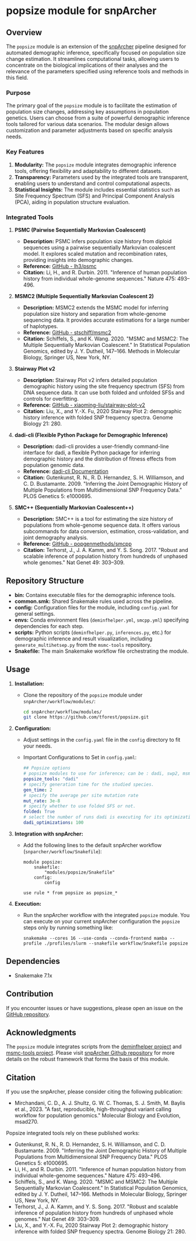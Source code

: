 
# popsize module for snpArcher

## Overview

The `popsize` module is an extension of the [snpArcher](https://github.com/harvardinformatics/snpArcher.git) pipeline designed for automated demographic inference, specifically focused on population size change estimation. It streamlines computational tasks, allowing users to concentrate on the biological implications of their analyses and the relevance of the parameters specified using reference tools and methods in this field.

### Purpose

The primary goal of the `popsize` module is to facilitate the estimation of population size changes, addressing key assumptions in population genetics. Users can choose from a suite of powerful demographic inference tools tailored for various data scenarios. The modular design allows customization and parameter adjustments based on specific analysis needs.

### Key Features

1. **Modularity:** The `popsize` module integrates demographic inference tools, offering flexibility and adaptability to different datasets.
2. **Transparency:** Parameters used by the integrated tools are transparent, enabling users to understand and control computational aspects.
3. **Statistical Insights:** The module includes essential statistics such as Site Frequency Spectrum (SFS) and Principal Component Analysis (PCA), aiding in population structure evaluation.

### Integrated Tools

1. **PSMC (Pairwise Sequentially Markovian Coalescent)**
   - **Description:** PSMC infers population size history from diploid sequences using a pairwise sequentially Markovian coalescent model. It explores scaled mutation and recombination rates, providing insights into demographic changes.
   - **Reference:** [GitHub - lh3/psmc](https://github.com/lh3/psmc)
   - **Citation:** Li, H., and R. Durbin. 2011. "Inference of human population history from individual whole-genome sequences." Nature 475: 493–496. 

2. **MSMC2 (Multiple Sequentially Markovian Coalescent 2)**
   - **Description:** MSMC2 extends the MSMC model for inferring population size history and separation from whole-genome sequencing data. It provides accurate estimations for a large number of haplotypes.
   - **Reference:** [GitHub - stschiff/msmc2](https://github.com/stschiff/msmc2)
   - **Citation:** Schiffels, S., and K. Wang. 2020. "MSMC and MSMC2: The Multiple Sequentially Markovian Coalescent." In Statistical Population Genomics, edited by J. Y. Dutheil, 147–166. Methods in Molecular Biology, Springer US, New York, NY.

3. **Stairway Plot v2**
   - **Description:** Stairway Plot v2 infers detailed population demographic history using the site frequency spectrum (SFS) from DNA sequence data. It can use both folded and unfolded SFSs and controls for overfitting.
   - **Reference:** [GitHub - xiaoming-liu/stairway-plot-v2](https://github.com/xiaoming-liu/stairway-plot-v2)
   - **Citation:** Liu, X., and Y.-X. Fu, 2020 Stairway Plot 2: demographic history inference with folded SNP frequency spectra. Genome Biology 21: 280.

4. **dadi-cli (Flexible Python Package for Demographic Inference)**
   - **Description:** dadi-cli provides a user-friendly command-line interface for dadi, a flexible Python package for inferring demographic history and the distribution of fitness effects from population genomic data.
   - **Reference:** [dadi-cli Documentation](https://dadi-cli.readthedocs.io)
   - **Citation:** Gutenkunst, R. N., R. D. Hernandez, S. H. Williamson, and C. D. Bustamante. 2009. "Inferring the Joint Demographic History of Multiple Populations from Multidimensional SNP Frequency Data." PLOS Genetics 5: e1000695.
 
5. **SMC++ (Sequentially Markovian Coalescent++)**
   - **Description:** SMC++ is a tool for estimating the size history of populations from whole-genome sequence data. It offers various subcommands for data conversion, estimation, cross-validation, and joint demography analysis.
   - **Reference:** [GitHub - popgenmethods/smcpp](https://github.com/popgenmethods/smcpp)
   - **Citation:** Terhorst, J., J. A. Kamm, and Y. S. Song. 2017. "Robust and scalable inference of population history from hundreds of unphased whole genomes." Nat Genet 49: 303–309.

## Repository Structure

- **bin:** Contains executable files for the demographic inference tools.
- **common.smk:** Shared Snakemake rules used across the pipeline.
- **config:** Configuration files for the module, including `config.yaml` for general settings.
- **envs:** Conda environment files (`deminfhelper.yml`, `smcpp.yml`) specifying dependencies for each step.
- **scripts:** Python scripts (`deminfhelper.py`, `inferences.py`, etc.) for demographic inference and result visualization, including `generate_multihetsep.py` from the `msmc-tools` repository.
- **Snakefile:** The main Snakemake workflow file orchestrating the module.

## Usage

1. **Installation:**
   - Clone the repository of the `popsize` module under `snpArcher/workflow/modules/`:

     ```bash
     cd snpArcher/workflow/modules/
     git clone https://github.com/tforest/popsize.git
     ```

2. **Configuration:**
   - Adjust settings in the `config.yaml` file in the `config` directory to fit your needs.
   - Important Configurations to Set in `config.yaml`:

     ```yaml
     ## Popsize options
     # popsize modules to use for inference; can be : dadi, swp2, msmc2, psmc, smcpp. Specify multiple tools comma-separated: "dadi, swp2, psmc" for example
     popsize_tools: "dadi"
     # specify generation time for the studied species.
     gen_time: 2
     # specify the average per site mutation rate 
     mut_rate: 3e-8
     # specify whether to use folded SFS or not. 
     folded: True
     # select the number of runs dadi is executing for its optimization phase 
     dadi_optimizations: 100
     ```

3. **Integration with snpArcher:**
   - Add the following lines to the default snpArcher workflow (`snparcher/workflow/Snakefile`):

     ```snakemake
     module popsize:
         snakefile:
             "modules/popsize/Snakefile"
         config:
             config

     use rule * from popsize as popsize_*
     ```

4. **Execution:**
   - Run the snpArcher workflow with the integrated `popsize` module. You can execute on your current snpArcher configuration the `popsize` steps only by running something like:

     ```snakemake
     snakemake --cores 16 --use-conda --conda-frontend mamba --profile ./profiles/slurm --snakefile workflow/Snakefile popsize
     ```

## Dependencies

- Snakemake 7.1x


## Contribution

If you encounter issues or have suggestions, please open an issue on the [GitHub repository](https://github.com/tforest/popsize).

## Acknowledgments

The `popsize` module integrates scripts from the [deminfhelper project](https://github.com/tforest/deminfhelper.git) and [msmc-tools project](https://github.com/stschiff/msmc-tools.git). Please visit [snpArcher Github repository](https://github.com/harvardinformatics/snpArcher.git) for more details on the robust framework that forms the basis of this module.

## Citation

If you use the snpArcher, please consider citing the following publication:

- Mirchandani, C. D., A. J. Shultz, G. W. C. Thomas, S. J. Smith, M. Baylis et al., 2023. "A fast, reproducible, high-throughput variant calling workflow for population genomics." Molecular Biology and Evolution, msad270.

Popsize integrated tools rely on these published works:

- Gutenkunst, R. N., R. D. Hernandez, S. H. Williamson, and C. D. Bustamante. 2009. "Inferring the Joint Demographic History of Multiple Populations from Multidimensional SNP Frequency Data." PLOS Genetics 5: e1000695.
- Li, H., and R. Durbin. 2011. "Inference of human population history from individual whole-genome sequences." Nature 475: 493–496.
- Schiffels, S., and K. Wang. 2020. "MSMC and MSMC2: The Multiple Sequentially Markovian Coalescent." In Statistical Population Genomics, edited by J. Y. Dutheil, 147–166. Methods in Molecular Biology, Springer US, New York, NY.
- Terhorst, J., J. A. Kamm, and Y. S. Song. 2017. "Robust and scalable inference of population history from hundreds of unphased whole genomes." Nat Genet 49: 303–309.
- Liu, X., and Y.-X. Fu, 2020 Stairway Plot 2: demographic history inference with folded SNP frequency spectra. Genome Biology 21: 280.
